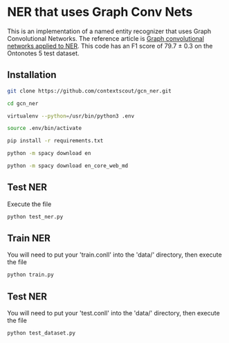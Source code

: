 NER that uses Graph Conv Nets
=============================

This is an implementation of a named entity recognizer that uses Graph
Convolutional Networks. The reference article is [Graph convolutional
networks applied to NER](https://arxiv.org). This code has an F1 score
of 79.7 ± 0.3 on the Ontonotes 5 test dataset.


Installation
------------
```bash
git clone https://github.com/contextscout/gcn_ner.git

cd gcn_ner

virtualenv --python=/usr/bin/python3 .env

source .env/bin/activate

pip install -r requirements.txt

python -m spacy download en

python -m spacy download en_core_web_md
```
Test NER
--------
Execute the file
```python
python test_ner.py
```


Train NER
---------
You will need to put your 'train.conll' into the 'data/' directory,
then execute the file
```python
python train.py
```


Test NER
--------
You will need to put your 'test.conll' into the 'data/' directory,
then execute the file
```python
python test_dataset.py
```


